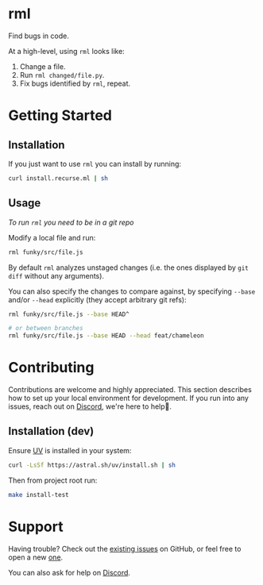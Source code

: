 # rml

Find bugs in code.

At a high-level, using `rml` looks like:
1. Change a file.
2. Run `rml changed/file.py`.
3. Fix bugs identified by `rml`, repeat.



# Getting Started

## Installation

If you just want to use `rml` you can install by running: 

```bash
curl install.recurse.ml | sh
```

## Usage

_To run `rml` you need to be in a git repo_

Modify a local file and run:

```bash
rml funky/src/file.js
```

By default `rml` analyzes unstaged changes (i.e. the ones displayed by `git diff` without any arguments).

You can also specify the changes to compare against, by specifying `--base` and/or `--head` explicitly (they accept arbitrary git refs):

```bash
rml funky/src/file.js --base HEAD^

# or between branches
rml funky/src/file.js --base HEAD --head feat/chameleon
```

# Contributing

Contributions are welcome and highly appreciated.
This section describes how to set up your local environment for development.
If you run into any issues, reach out on [Discord](https://discord.gg/DHrYe75W), we're here to help🫡.

## Installation (dev)

Ensure [UV](https://github.com/astral-sh/uv?tab=readme-ov-file#installation) is installed in your system:

```bash
curl -LsSf https://astral.sh/uv/install.sh | sh
```

Then from project root run:

```bash
make install-test
```

# Support

Having trouble? Check out the [existing issues](https://github.com/recurse-ml/rml/issues/) on GitHub, or feel free to open a new [one](https://github.com/recurse-ml/rml/issues/new/).

You can also ask for help on [Discord](https://discord.gg/DHrYe75W).
